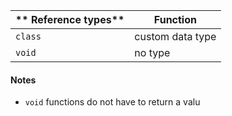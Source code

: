 ** Reference types** | **Function**
-------------------- | ------------
```class```			 | custom data type
```void```			 | no type

#### Notes
- ```void``` functions do not have to return a valu